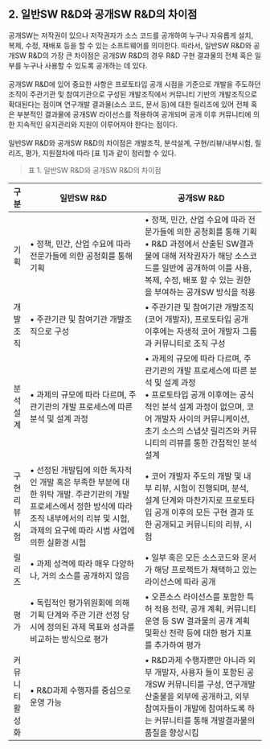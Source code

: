 ## 2. 일반SW R&D와 공개SW R&D의 차이점

공개SW는 저작권이 있으나 저작권자가 소스 코드를 공개하여 누구나 자유롭게 설치, 복제, 수정, 재배포 등을 할 수 있는 소프트웨어를 의미한다. 따라서, 일반SW R&D와 공개SW R&D의 가장 큰 차이점은 공개SW R&D의 경우 R&D 구현 결과물의 전체 혹은 일부를 누구나 사용할 수 있도록 공개하는 데 있다.<br>
<br>
공개SW R&D에 있어 중요한 사항은 프로토타입 공개 시점을 기준으로 개발을 주도하던 조직이 주관기관 및 참여기관으로 구성된 개발조직에서 커뮤니티 기반의 개발조직으로 확대된다는 점이며 연구개발 결과물(소스 코드, 문서 등)에 대한 릴리즈에 있어 전체 혹은 부분적인 결과물에 공개SW 라이선스를 적용하여 공개되며 공개 이후 커뮤니티에 의한 지속적인 유지관리와 지원이 이루어져야 한다는 점이다.<br>
<br>
일반SW R&D와 공개SW R&D의 차이점은 개발조직, 분석설계, 구현/리뷰/내부시험, 릴리즈, 평가, 지원절차에 따라 [표 1]과 같이 정리할 수 있다.

> 표 1. 일반SW R&D와 공개SW R&D의 차이점<br>

| 구 분 | 일반SW R&D | 공개SW R&D |
| :---: | ----------| --------- |   
| 기획 | • 정책, 민간, 산업 수요에 따라 전문가들에 의한 공청회를 통해 기획 | • 정책, 민간, 산업 수요에 따라 전문가들에 의한 공청회를 통해 기획<br>• R&D 과정에서 산출된 SW결과물에 대해 저작권자가 해당 소스코드를 일반에 공개하여 이를 사용,복제, 수정, 배포 할 수 있는 권한을 부여하는 공개SW 방식을 적용 |
| 개발<br>조직 | • 주관기관 및 참여기관 개발조직으로 구성 |• 주관기관 및 참여기관 개발조직(코어 개발자), 프로토타입 공개 이후에는 자생적 코어 개발자 그룹과 커뮤니티로 조직 구성 |
|분석<br>설계 | • 과제의 규모에 따라 다르며, 주관기관의 개발 프로세스에 따른 분석 및 설계 과정 | • 과제의 규모에 따라 다르며, 주관기관의 개발 프로세스에 따른 분석 및 설계 과정 <br> • 프로토타입 공개 이후에는 공식적인 분석 설계 과정이 없으며, 코어 개발자 사이의 커뮤니케이션, 초기 소스의 스냅샷 릴리즈와 커뮤니티의 리뷰를 통한 간접적인 분석 설계 |
| 구현<br>리뷰<br>시험 |• 선정된 개발팀에 의한 독자적인 개발 혹은 부족한 부분에 대한 위탁 개발. 주관기관의 개발 프로세스에서 정한 방식에 따라 조직 내부에서의 리뷰 및 시험, 과제의 요구에 따라 시범 사업에 의한 실환경 시험 | • 코어 개발자 주도의 개발 및 내부 리뷰, 시험이 진행되며, 분석, 설계 단계와 마찬가지로 프로토타입 공개 이후의 모든 구현 결과 또한 공개되고 커뮤니티의 리뷰, 시험 |
| 릴리즈 | • 과제 성격에 따라 매우 다양하나, 거의 소스를 공개하지 않음 | • 일부 혹은 모든 소스코드와 문서가 해당 프로젝트가 채택하고 있는 라이선스에 따라 공개 |
| 평가 | • 독립적인 평가위원회에 의해 기획 단계와 주관 기관 선정 당시에 정의된 과제 목표와 성과를 비교하는 방식으로 평가 |• 오픈소스 라이선스를 포함한 특허 적용 전략, 공개 계획, 커뮤니티 운영 등 SW 결과물의 공개 계획 및확산 전략 등에 대한 평가 지표를 추가하여 평가 |
| 커뮤<br>니티<br>활성화<br> | • R&D과제 수행자를 중심으로 운영 가능 | • R&D과제 수행자뿐만 아니라 외부 개발자, 사용자 들이 포함된 공개SW 커뮤니티를 구성, 연구개발 산출물을 외부에 공개하고, 외부 참여자들이 개발에 참여하도록 하는 커뮤니티를 통해 개발결과물의 품질을 향상시킴 |